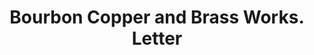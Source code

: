 ---
doi: 10.7916/D8RB8GP3
date_other: '1894'
date_other_textual: '1894'
form: correspondence
genre:
- Letters (correspondence)
name:
- Bourbon Copper and Brass Works
object_in_context_url: https://biggert.cul.columbia.edu/items/view/ave_biggert_01241
subject_hierarchical_geographic:
- Cincinnati, Ohio, United States
subject_name:
- Bourbon Copper and Brass Works
title: Bourbon Copper and Brass Works. Letter
sort_title: Bourbon Copper and Brass Works. Letter
call_number: ave_biggert_01241
coordinates:
- 39.1,-84.51666666666667
pid: ave_biggert_01241
identifiers: ave_biggert_01241
thumbnail: https://derivativo-3.library.columbia.edu/iiif/2/ldpd:343323/full/!256,256/0/native.jpg
permalink: /biggert/ave_biggert_01241/
layout: iiif-image-page
---